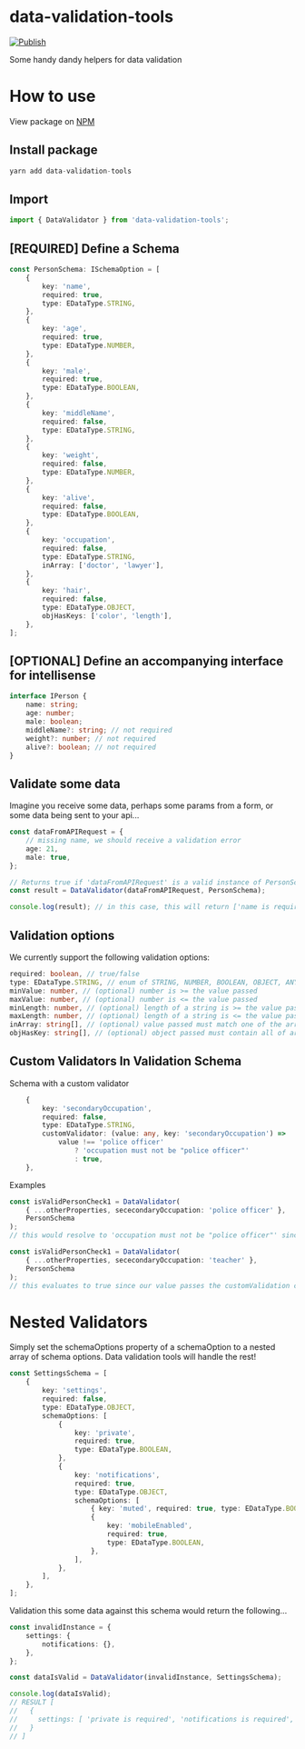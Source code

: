 # data-validation-tools

[![Publish](https://github.com/LibrexApp/data-validation-tools/actions/workflows/publish.yml/badge.svg)](https://github.com/LibrexApp/data-validation-tools/actions/workflows/publish.yml)

Some handy dandy helpers for data validation

# How to use

View package on [NPM](https://www.npmjs.com/package/data-validation-tools)

## Install package

```ts
yarn add data-validation-tools
```

## Import

```ts
import { DataValidator } from 'data-validation-tools';
```

## [REQUIRED] Define a Schema

```ts
const PersonSchema: ISchemaOption = [
    {
        key: 'name',
        required: true,
        type: EDataType.STRING,
    },
    {
        key: 'age',
        required: true,
        type: EDataType.NUMBER,
    },
    {
        key: 'male',
        required: true,
        type: EDataType.BOOLEAN,
    },
    {
        key: 'middleName',
        required: false,
        type: EDataType.STRING,
    },
    {
        key: 'weight',
        required: false,
        type: EDataType.NUMBER,
    },
    {
        key: 'alive',
        required: false,
        type: EDataType.BOOLEAN,
    },
    {
        key: 'occupation',
        required: false,
        type: EDataType.STRING,
        inArray: ['doctor', 'lawyer'],
    },
    {
        key: 'hair',
        required: false,
        type: EDataType.OBJECT,
        objHasKeys: ['color', 'length'],
    },
];
```

## [OPTIONAL] Define an accompanying interface for intellisense

```ts
interface IPerson {
    name: string;
    age: number;
    male: boolean;
    middleName?: string; // not required
    weight?: number; // not required
    alive?: boolean; // not required
}
```

## Validate some data

Imagine you receive some data, perhaps some params from a form, or some data
being sent to your api...

```ts
const dataFromAPIRequest = {
    // missing name, we should receive a validation error
    age: 21,
    male: true,
};

// Returns true if 'dataFromAPIRequest' is a valid instance of PersonSchema
const result = DataValidator(dataFromAPIRequest, PersonSchema);

console.log(result); // in this case, this will return ['name is required']
```

## Validation options

We currently support the following validation options:

```ts
required: boolean, // true/false
type: EDataType.STRING, // enum of STRING, NUMBER, BOOLEAN, OBJECT, ANY
minValue: number, // (optional) number is >= the value passed
maxValue: number, // (optional) number is <= the value passed
minLength: number, // (optional) length of a string is >= the value passed
maxLength: number, // (optional) length of a string is <= the value passed
inArray: string[], // (optional) value passed must match one of the array indexes passed
objHasKey: string[], // (optional) object passed must contain all of array of keys passed
```

## Custom Validators In Validation Schema

Schema with a custom validator

```ts
    {
        key: 'secondaryOccupation',
        required: false,
        type: EDataType.STRING,
        customValidator: (value: any, key: 'secondaryOccupation') =>
            value !== 'police officer'
                ? 'occupation must not be "police officer"'
                : true,
    },
```

Examples

```ts
const isValidPersonCheck1 = DataValidator(
    { ...otherProperties, sececondaryOccupation: 'police officer' },
    PersonSchema
);
// this would resolve to 'occupation must not be "police officer"' since our value fails the customValidation check

const isValidPersonCheck1 = DataValidator(
    { ...otherProperties, sececondaryOccupation: 'teacher' },
    PersonSchema
);
// this evaluates to true since our value passes the customValidation check
```

# Nested Validators

Simply set the schemaOptions property of a schemaOption to a nested array of schema options. Data validation tools will handle the rest!

```ts
const SettingsSchema = [
    {
        key: 'settings',
        required: false,
        type: EDataType.OBJECT,
        schemaOptions: [
            {
                key: 'private',
                required: true,
                type: EDataType.BOOLEAN,
            },
            {
                key: 'notifications',
                required: true,
                type: EDataType.OBJECT,
                schemaOptions: [
                    { key: 'muted', required: true, type: EDataType.BOOLEAN },
                    {
                        key: 'mobileEnabled',
                        required: true,
                        type: EDataType.BOOLEAN,
                    },
                ],
            },
        ],
    },
];
```

Validation this some data against this schema would return the following...

```ts
const invalidInstance = {
    settings: {
        notifications: {},
    },
};

const dataIsValid = DataValidator(invalidInstance, SettingsSchema);

console.log(dataIsValid);
// RESULT [
//   {
//     settings: [ 'private is required', 'notifications is required', [Object] ]
//   }
// ]
```

